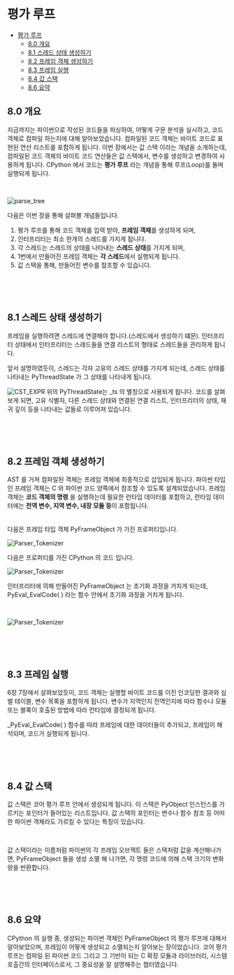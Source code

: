 # 평가 루프

- [평가 루프](#평가-루프)
  - [8.0 개요](#80-개요)
  - [8.1 스레드 상태 생성하기](#81-스레드-상태-생성하기)
  - [8.2 프레임 객체 생성하기](#82-프레임-객체-생성하기)
  - [8.3 프레임 실행](#83-프레임-실행)
  - [8.4 값 스택](#84-값-스택)
  - [8.6 요약](#86-요약)


## 8.0 개요
지금까지는 파이썬으로 작성된 코드들을 파싱하여, 어떻게 구문 분석을 실시하고, 코드 객체로 컴파일 하는지에 대해 알아보았습니다. 컴파일된 코드 객체는 바이트 코드로 표현된 연산 리스트를 포함하게 됩니다.
이번 장에서는 값 스택 이라는 개념을 소개하는데, 컴파일된 코드 객체의 바이트 코드 연산들은 값 스택에서, 변수를 생성하고 변경하여 사용하게 됩니다.
CPython 에서 코드는 **평가 루프** 라는 개념을 통해 루프(Loop)를 돌며 실행되게 됩니다.


<br/>

![parse_tree](../images/8_eval_loop/01_eval1.jpg)  

다음은 이번 장을 통해 살펴볼 개념들입니다.
<br/>

1. 평가 루프를 통해 코드 객체를 입력 받아, **프레임 객체**를 생성하게 되며,
2. 인터프리터는 최소 한개의 스레드를 가지게 됩니다.
3. 각 스레드는 스레드의 상태를 나타내는 **스레드 상태**를 가지게 되며,
4. 1번에서 만들어진 프레임 객체는 **각 스레드**에서 실행되게 됩니다.
5. 값 스택을 통해, 만들어진 변수를 참조할 수 있습니다.

<br/>
<br/>
<br/>


## 8.1 스레드 상태 생성하기
프레임을 실행하려면 스레드에 연결해야 합니다.(스레드에서 생성하기 떄문). 인터프리터 상태에서 인터프리터는 스레드들을 연결 리스트의 형태로 스레드들을 관리하게 됩니다.

앞서 설명하였듯이, 스레드는 각자 고유의 스레드 상태를 가지게 되는데, 스레드 상태를 나타내는 PyThreadState 가 그 상태를 나타내게 됩니다.



![CST_EXPR](../images/8_eval_loop/02_eval2.jpg)
위의 PyThreadState는 _ts 의 별칭으로 사용되게 됩니다. 코드를 살펴보게 되면, 고유 식별자, 다른 스레드 상태와 연결된 연결 리스트, 인터프리터의 상태, 재귀 깊이 등을 나타내는 값들로 이루어져 있습니다.


<br/>
<br/>
<br/>


## 8.2 프레임 객체 생성하기
AST 를 거쳐 컴파일된 객체는 프레임 객체에 최종적으로 삽입되게 됩니다. 파이썬 타입인 프레임 객체는 C 와 파이썬 코드 양쪽에서 참조할 수 있도록 설계되었습니다. 프레임 객체는 **코드 객체의 명령** 을 실행하는데 필요한 런타임 데이터를 포함하고, 런타임 데이터에는 **전역 변수, 지역 변수, 내장 모듈 등**이 포함됩니다.
<br/>
<br/>
<br/>
다음은 프레임 타입 객체 PyFrameObject 가 가진 프로퍼티입니다.

![Parser_Tokenizer](../images/8_eval_loop/03_eval3.jpg)

다음은 프로퍼티를 가진 CPython 의 코드 입니다.

![Parser_Tokenizer](../images/8_eval_loop/04_eval4.jpg)

인터프리터에 의해 만들어진 PyFrameObject 는 초기화 과정을 거치게 되는데, PyEval_EvalCode( ) 라는 함수 안에서 초기화 과정을 거치게 됩니다. 

<br/>

![Parser_Tokenizer](../images/8_eval_loop/05_eval5.jpg)

<br/>
<br/>
<br/>

## 8.3 프레임 실행
6장 7장에서 살펴보았듯이, 코드 객체는 실행할 바이트 코드를 이진 인코딩한 결과와 심벌 테이블, 변수 목록을 포함하게 됩니다. 변수가 지역인지 전역인지에 따라 함수나 모듈 또는 블록이 호출된 방법에 따라 런타임에 결정되게 됩니다.

_PyEval_EvalCode( ) 함수를 따라 프레임에 대한 데이터들이 추가되고, 프레임이 해석되며, 코드가 실행되게 됩니다.


<br/>
<br/>
<br/>

## 8.4 값 스택 
값 스택은 코어 평가 루프 안에서 생성되게 됩니다. 이 스택은 PyObject 인스턴스를 가르키는 포인터가 들어있는 리스트입니다. 값 스택의 포인터는 변수나 함수 참조 등 어떠한 파이썬 객체라도 가르킬 수 있다는 특징이 있습니다.

<br/>

값 스택이라는 이름처럼 파이썬의 각 프레임 오브젝트 들은 스택처럼 값을 계산해나가면, PyFrameObject 들을 생성 소멸 해 나가면, 각 명령 코드에 의해 스택 크기의 변화량을 반환합니다. 

<br/>
<br/>
<br/>

## 8.6 요약
CPython 의 실행 중, 생성되는 파이썬 객체인 PyFrameObject 의 평가 루프에 대해서 알아보았으며, 프레임이 어떻게 생성되고 소멸되는지 알아보는 장이었습니다. 코어 평가 루프는 컴파일 된 파이썬 코드 그리고 그 기반이 되는 C 확장 모듈과 라이브러리, 시스템 호출간의 인터페이스로서, 그 중요성을 잘 설명해주는 챕터였습니다.